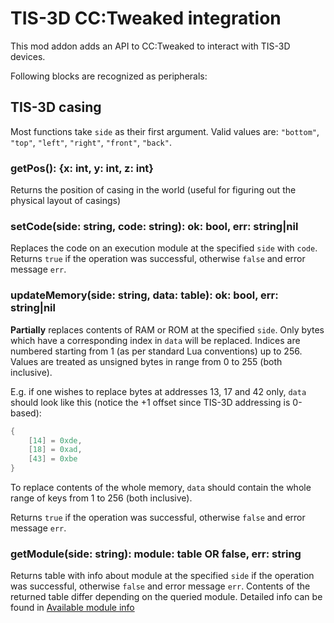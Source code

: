 # TIS-3D CC:Tweaked integration

This mod addon adds an API to CC:Tweaked to interact with TIS-3D devices.

Following blocks are recognized as peripherals:

## TIS-3D casing

Most functions take `side` as their first argument. Valid values are: `"bottom"`, `"top"`, `"left"`, `"right"`, `"front"`, `"back"`.

### getPos(): {x: int, y: int, z: int}

Returns the position of casing in the world (useful for figuring out the physical layout of casings)

### setCode(side: string, code: string): ok: bool, err: string|nil

Replaces the code on an execution module at the specified `side` with `code`. Returns `true` if the operation was successful, otherwise `false` and error message `err`.

### updateMemory(side: string, data: table): ok: bool, err: string|nil

**Partially** replaces contents of RAM or ROM at the specified `side`. Only bytes which have a corresponding index in `data` will be replaced. Indices are numbered starting from 1 (as per standard Lua conventions) up to 256. Values are treated as unsigned bytes in range from 0 to 255 (both inclusive).

E.g. if one wishes to replace bytes at addresses 13, 17 and 42 only, `data` should look like this (notice the +1 offset since TIS-3D addressing is 0-based):
```Lua
{
    [14] = 0xde,
    [18] = 0xad,
    [43] = 0xbe
}
```

To replace contents of the whole memory, `data` should contain the whole range of keys from 1 to 256 (both inclusive).

Returns `true` if the operation was successful, otherwise `false` and error message `err`.

### getModule(side: string): module: table OR false, err: string

Returns table with info about module at the specified `side` if the operation was successful, otherwise `false` and error message `err`. Contents of the returned table differ depending on the queried module. Detailed info can be found in [Available module info](module-info.md)

